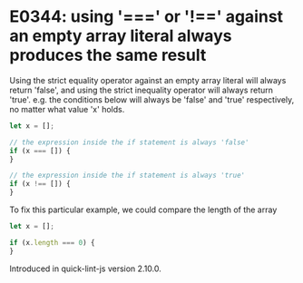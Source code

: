 # E0344: using '===' or '!==' against an empty array literal always produces the same result


Using the strict equality operator against an empty array literal will always return 'false', and using the strict inequality operator will always return 'true'. e.g. the conditions below will always be 'false' and 'true' respectively, no matter what value 'x' holds.

```javascript
let x = [];

// the expression inside the if statement is always 'false'
if (x === []) { 
}

// the expression inside the if statement is always 'true'
if (x !== []) { 
}
```

To fix this particular example, we could compare the length of the array

```javascript
let x = [];

if (x.length === 0) {
}
```


Introduced in quick-lint-js version 2.10.0.
